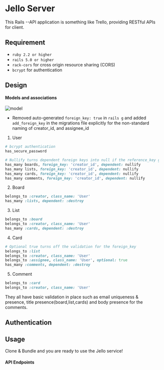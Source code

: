 # Jello Server

This Rails --API application is something like Trello, providing RESTful APIs for client.

## Requirement

  * `ruby 2.2 or higher`
  * `rails 5.0 or higher`
  * `rack-cors` for cross origin resource sharing (CORS)
  * `bcrypt` for authentication

## Design

#### Models and associations

![model](https://drive.google.com/uc?id=0Byxeja4jYwq4M01YNERFYTJpVnM)
* Removed auto-generated `foreign_key: true` in `rails g` and added `add_foreign_key` in the migrations file explicitly for the non-standard naming of creator_id, and assignee_id
1. User
  ```ruby
  # bcrypt authentication
  has_secure_password 

  # Nullify turns dependent foreign keys into null if the reference_key gets removed.
  has_many boards, foreign_key: 'creator_id', dependent: nullify 
  has_many lists, foreign_key: 'creator_id', dependent: nullify 
  has_many cards, foreign_key: 'creator_id', dependent: nullify
  has_many comments, foreign_key: 'creator_id', dependent: nullify
  ```
2. Board
  ```ruby
  belongs_to :creator, class_name: 'User'
  has_many :lists, dependent: :destroy
  ```
3. List
  ```ruby
  belongs_to :board
  belongs_to :creator, class_name: 'User'
  has_many :cards, dependent: :destroy
  ```
4. Card
  ```ruby
  # Optional true turns off the validation for the foreign_key
  belongs_to :list
  belongs_to :creator, class_name: 'User'
  belongs_to :assignee, class_name: 'User', optional: true
  has_many :comments, dependent: :destroy
  ```
5. Comment
  ```ruby
  belongs_to :card
  belongs_to :creator, class_name: 'User'
  ```
They all have basic validation in place such as email uniqueness & presence, title presence(board,list,cards) and body presence for the comments.
 
## Authentication


## Usage

Clone & Bundle and you are ready to use the Jello service!

#### API Endpoints